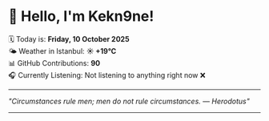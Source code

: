 # 👋 Hello, I'm Kekn9ne!

🗓️ Today is: **Friday, 10 October 2025**  
🌤️ Weather in Istanbul: **☀️   +19°C**  
📊 GitHub Contributions: **90**  
🎧 Currently Listening: Not listening to anything right now ❌

---

_"Circumstances rule men; men do not rule circumstances.  — *Herodotus*"_

---
